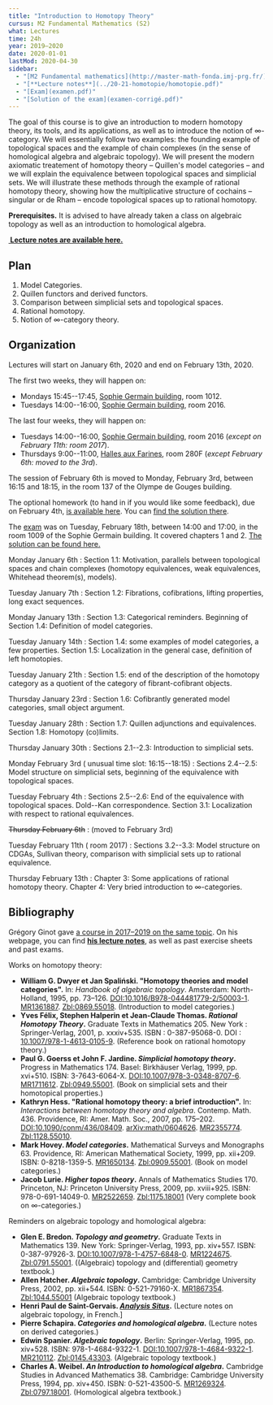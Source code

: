 ```yaml
---
title: "Introduction to Homotopy Theory"
cursus: M2 Fundamental Mathematics (S2)
what: Lectures
time: 24h
year: 2019–2020
date: 2020-01-01
lastMod: 2020-04-30
sidebar:
  - "[M2 Fundamental mathematics](http://master-math-fonda.imj-prg.fr/)"
  - "[**Lecture notes**](../20-21-homotopie/homotopie.pdf)"
  - "[Exam](examen.pdf)"
  - "[Solution of the exam](examen-corrigé.pdf)"
---
```


The goal of this course is to give an introduction to modern homotopy theory, its tools, and its applications, as well as to introduce the notion of $\infty$-category. We will essentially follow two examples: the founding example of topological spaces and the example of chain complexes (in the sense of homological algebra and algebraic topology). We will present the modern axiomatic treatement of homotopy theory – Quillen's model categories – and we will explain the equivalence between topological spaces and simplicial sets. We will illustrate these methods through the example of rational homotopy theory, showing how the multiplicative structure of cochains – singular or de Rham – encode topological spaces up to rational homotopy.

**Prerequisites.** It is advised to have already taken a class on algebraic topology as well as an introduction to homological algebra.

<p class="lead"><a href="../20-21-homotopie/homotopie.pdf"><b><i class="bi bi-file-earmark-text"></i>&nbsp;Lecture notes are available here.</b></a></p>

## Plan

1. Model Categories.
2. Quillen functors and derived functors.
3. Comparison between simplicial sets and topological spaces.
4. Rational homotopy.
5. Notion of $\infty$-category theory.

## Organization

Lectures will start on January 6th, 2020 and end on February 13th, 2020.

The first two weeks, they will happen on:

- Mondays 15:45--17:45, [Sophie Germain building](https://www.math.univ-paris-diderot.fr/ufr/acces), room 1012.
- Tuesdays 14:00--16:00, [Sophie Germain building](https://www.math.univ-paris-diderot.fr/ufr/acces), room 2016.

The last four weeks, they will happen on:

- Tuesdays 14:00--16:00, [Sophie Germain building](https://www.math.univ-paris-diderot.fr/ufr/acces), room 2016 (_except on February 11th: room 2017_).
- Thursdays 9:00--11:00, [Halles aux Farines](HAF.pdf), room 280F (_except February 6th: moved to the 3rd_).

The session of February 6th is moved to Monday, February 3rd, between 16:15 and 18:15, in the room 137 of the Olympe de Gouges building.

The optional homework (to hand in if you would like some feedback), due on February 4th, [is available here](devoir.pdf).
You can [find the solution there](devoir-corrigé.pdf).

The [exam](examen.pdf) was on Tuesday, February 18th, between 14:00 and 17:00, in the room 1009 of the Sophie Germain building.
It covered chapters 1 and 2.
[The solution can be found here.](examen-corrigé.pdf)

Monday January 6th
: Section 1.1: Motivation, parallels between topological spaces and chain complexes (homotopy equivalences, weak equivalences, Whitehead theorem(s), models).

Tuesday January 7th
: Section 1.2: Fibrations, cofibrations, lifting properties, long exact sequences.

Monday January 13th
: Section 1.3: Categorical reminders. Beginning of Section 1.4: Definition of model categories.

Tuesday January 14th
: Section 1.4: some examples of model categories, a few properties. Section 1.5: Localization in the general case, definition of left homotopies.

Tuesday January 21th
: Section 1.5: end of the description of the homotopy category as a quotient of the category of fibrant-cofibrant objects.

Thursday January 23rd
: Section 1.6: Cofibrantly generated model categories, small object argument.

Tuesday January 28th
: Section 1.7: Quillen adjunctions and equivalences. Section 1.8: Homotopy (co)limits.

Thursday January 30th
: Sections 2.1--2.3: Introduction to simplicial sets.

Monday February 3rd (<i class="bi bi-exclamation-triangle"></i>&nbsp;unusual time slot: 16:15--18:15)
: Sections 2.4--2.5: Model structure on simplicial sets, beginning of the equivalence with topological spaces.

Tuesday February 4th
: Sections 2.5--2.6: End of the equivalence with topological spaces. Dold--Kan correspondence. Section 3.1: Localization with respect to rational equivalences.

~~Thursday February 6th~~
: (moved to February 3rd)

Tuesday February 11th (<i class="bi bi-exclamation-triangle"></i>&nbsp;room 2017)
: Sections 3.2--3.3: Model structure on CDGAs, Sullivan theory, comparison with simplicial sets up to rational equivalence.

Thursday February 13th
: Chapter 3: Some applications of rational homotopy theory. Chapter 4: Very bried introduction to $\infty$-categories.

## Bibliography

Grégory Ginot gave [a course in 2017–2019 on the same topic](https://www.math.univ-paris13.fr/~ginot/Homotopie).
On his webpage, you can find [**his lecture notes**](https://www.math.univ-paris13.fr/%7Eginot/Homotopie/Ginot-homotopie2019.pdf), as well as past exercise sheets and past exams.

Works on homotopy theory:

- **William G. Dwyer et Jan Spaliński. "Homotopy theories and model categories".** In: _Handbook of algebraic topology_. Amsterdam: North-Holland, 1995, pp. 73–126. [DOI:10.1016/B978-044481779-2/50003-1](https://dx.doi.org/10.1016/B978-044481779-2/50003-1). [MR1361887](http://www.ams.org/mathscinet-getitem?mr=1361887). [Zbl:0869.55018](https://zbmath.org/?q=an%3A0869.55018). (Introduction to model categories.)
- **Yves Félix, Stephen Halperin et Jean-Claude Thomas. _Rational Homotopy Theory_.** Graduate Texts in Mathematics 205. New York : Springer-Verlag, 2001, p. xxxiv+535. ISBN : 0-387-95068-0. DOI : [10.1007/978-1-4613-0105-9](https://doi.org/10.1007/978-1-4613-0105-9). (Reference book on rational homotopy theory.)
- **Paul G. Goerss et John F. Jardine. _Simplicial homotopy theory_.** Progress in Mathematics 174. Basel: Birkhäuser Verlag, 1999, pp. xvi+510. ISBN: 3-7643-6064-X. [DOI:10.1007/978-3-0348-8707-6](https://doi.org/10.1007/978-3-0348-8707-6). [MR1711612](http://www.ams.org/mathscinet-getitem?mr=1711612). [Zbl:0949.55001](https://zbmath.org/?q=an%3A0949.55001). (Book on simplicial sets and their homotopical properties.)
- **Kathryn Hess. "Rational homotopy theory: a brief introduction".** In: _Interactions between homotopy theory and algebra_. Contemp. Math. 436. Providence, RI: Amer. Math. Soc., 2007, pp. 175–202. [DOI:10.1090/conm/436/08409](https://dx.doi.org/10.1090/conm/436/08409). [arXiv:math/0604626](http://arxiv.org/abs/math/0604626). [MR2355774](http://www.ams.org/mathscinet-getitem?mr=2355774). [Zbl:1128.55010](https://zbmath.org/?q=an%3A1128.55010).
- **Mark Hovey. _Model categories_.** Mathematical Surveys and Monographs 63. Providence, RI: American Mathematical Society, 1999, pp. xii+209. ISBN: 0-8218-1359-5. [MR1650134](http://www.ams.org/mathscinet-getitem?mr=1650134). [Zbl:0909.55001](https://zbmath.org/?q=an%3A0909.55001). (Book on model categories.)
- **Jacob Lurie. _Higher topos theory_.** Annals of Mathematics Studies 170. Princeton, NJ: Princeton University Press, 2009, pp. xviii+925. ISBN: 978-0-691-14049-0. [MR2522659](http://www.ams.org/mathscinet-getitem?mr=2522659). [Zbl:1175.18001](https://zbmath.org/?q=an%3A1175.18001) (Very complete book on $\infty$-categories.)

Reminders on algebraic topology and homological algebra:

- **Glen E. Bredon. _Topology and geometry_.** Graduate Texts in Mathematics 139. New York: Springer-Verlag, 1993, pp. xiv+557. ISBN: 0-387-97926-3. [DOI:10.1007/978-1-4757-6848-0](https://dx.doi.org/10.1007/978-1-4757-6848-0). [MR1224675](http://www.ams.org/mathscinet-getitem?mr=1224675). [Zbl:0791.55001](https://zbmath.org/?q=an%3A0791.55001). ((Algebraic) topology and (differential) geometry textbook.)
- **Allen Hatcher. _Algebraic topology_.** Cambridge: Cambridge University Press, 2002, pp. xii+544. ISBN: 0-521-79160-X. [MR1867354](http://www.ams.org/mathscinet-getitem?mr=1867354). [Zbl:1044.55001](https://zbmath.org/?q=an%3A1044.55001) (Algebraic topology textbook.)
- **Henri Paul de Saint-Gervais. _[Analysis Situs](http://analysis-situs.math.cnrs.fr)_.** (Lecture notes on algebraic topology, in French.]
- **Pierre Schapira. _Categories and homological algebra_.** (Lecture notes on derived categories.)
- **Edwin Spanier. _Algebraic topology_.** Berlin: Springer-Verlag, 1995, pp. xiv+528. ISBN: 978-1-4684-9322-1. [DOI:10.1007/978-1-4684-9322-1](https://dx.doi.org/10.1007/978-1-4684-9322-1). [MR210112](https://mathscinet.ams.org/mathscinet-getitem?mr=210112). [Zbl:0145.43303](https://zbmath.org/?q=an%3A0145.43303). (Algebraic topology textbook.)
- **Charles A. Weibel. _An Introduction to homological algebra_.** Cambridge Studies in Advanced Mathematics 38. Cambridge: Cambridge University Press, 1994, pp. xiv+450. ISBN: 0-521-43500-5. [MR1269324](http://www.ams.org/mathscinet-getitem?mr=1269324). [Zbl:0797.18001](https://zbmath.org/?q=an%3A0797.18001). (Homological algebra textbook.)
